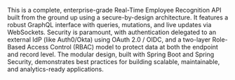 This is a complete, enterprise-grade Real-Time Employee Recognition API built from the ground up using a secure-by-design architecture. It features a robust GraphQL interface with queries, mutations, and live updates via WebSockets. Security is paramount, with authentication delegated to an external IdP (like Auth0/Okta) using OAuth 2.0 / OIDC, and a two-layer Role-Based Access Control (RBAC) model to protect data at both the endpoint and record level. The modular design, built with Spring Boot and Spring Security, demonstrates best practices for building scalable, maintainable, and analytics-ready applications.
